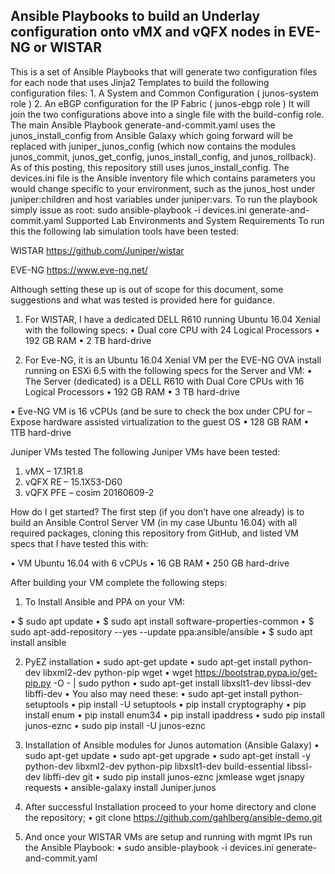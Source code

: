 ## Ansible Playbooks to build an Underlay configuration onto vMX and vQFX nodes in EVE-NG or WISTAR

This is a set of Ansible Playbooks that will generate two configuration files for each node that uses Jinja2 Templates to build the following configuration files:
	1.	 A System and Common Configuration ( junos-system role )
	2.	An eBGP configuration for the IP Fabric ( junos-ebgp role )
It will join the two configurations above into a single file with the build-config role.
The main Ansible Playbook generate-and-commit.yaml uses the junos_install_config from Ansible Galaxy which going forward will be replaced with juniper_junos_config (which now contains the modules junos_commit, junos_get_config, junos_install_config, and junos_rollback).  As of this posting, this repository still uses junos_install_config.
The devices.ini file is the Ansible inventory file which contains parameters you would change specific to your environment, such as the junos_host under juniper:children and host variables under juniper:vars.
To run the playbook simply issue as root:
sudo ansible-playbook -i devices.ini generate-and-commit.yaml
Supported Lab Environments and System Requirements
To run this the following lab simulation tools have been tested:

WISTAR
	https://github.com/Juniper/wistar

EVE-NG
	https://www.eve-ng.net/

Although setting these up is out of scope for this document, some suggestions and what was tested is provided here for guidance.
1.	For WISTAR, I have a dedicated DELL R610 running Ubuntu 16.04 Xenial with the following specs:
•	Dual core CPU with 24 Logical Processors
•	192 GB RAM
•	2 TB hard-drive

2.	For Eve-NG, it is an Ubuntu 16.04 Xenial VM per the EVE-NG OVA install running on ESXi 6.5 with the following specs for the Server and VM:
•	The Server (dedicated) is a DELL R610 with Dual Core CPUs with 16 Logical Processors
•	192 GB RAM
•	3 TB hard-drive

•	Eve-NG VM is 16 vCPUs (and be sure to check the box under CPU for – Expose hardware assisted virtualization to the guest OS
•	128 GB RAM
•	1TB hard-drive

Juniper VMs tested
The following Juniper VMs have been tested:

1.	vMX – 17.1R1.8
2.	vQFX RE – 15.1X53-D60
3.	vQFX PFE – cosim 20160609-2

How do I get started?
The first step (if you don’t have one already) is to build an Ansible Control Server VM (in my case Ubuntu 16.04) with all required packages, cloning this repository from GitHub, and listed VM specs that I have tested this with:

•	VM Ubuntu 16.04 with 6 vCPUs
•	16 GB RAM
•	250 GB hard-drive

After building your VM complete the following steps:

1.	To Install Ansible and PPA on your VM:

•	$ sudo apt update 
•	$ sudo apt install software-properties-common
•	$ sudo apt-add-repository --yes --update ppa:ansible/ansible
•	$ sudo apt install ansible

2.	PyEZ installation
•	sudo apt-get update
•	sudo apt-get install python-dev libxml2-dev python-pip wget
•	wget https://bootstrap.pypa.io/get-pip.py -O - | sudo python
•	sudo apt-get install libxslt1-dev libssl-dev libffi-dev
•	You also may need these: 
•	sudo apt-get install python-setuptools
•	pip install -U setuptools
•	pip install cryptography
•	pip install enum
•	pip install enum34
•	pip install ipaddress
•	sudo pip install junos-eznc
•	sudo pip install -U junos-eznc

3.	Installation of Ansible modules for Junos automation (Ansible Galaxy)
•	sudo apt-get update
•	sudo apt-get upgrade
•	sudo apt-get install -y python-dev libxml2-dev python-pip libxslt1-dev build-essential libssl-dev libffi-dev git
•	sudo pip install junos-eznc jxmlease wget jsnapy requests 
•	ansible-galaxy install Juniper.junos

4.	After successful Installation proceed to your home directory and clone the repository;
•	git clone https://github.com/gahlberg/ansible-demo.git

5.	And once your WISTAR VMs are setup and running with mgmt IPs run the Ansible Playbook:
•	sudo ansible-playbook -i devices.ini generate-and-commit.yaml
